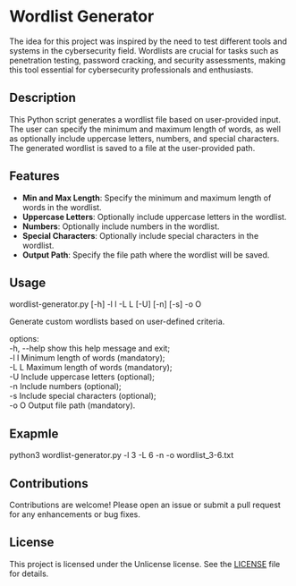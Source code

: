 # Wordlist Generator
The idea for this project was inspired by the need to test different tools and systems in the cybersecurity field. Wordlists are crucial for tasks 
such as penetration testing, password cracking, and security assessments, making this tool essential for cybersecurity professionals and enthusiasts.

## Description

This Python script generates a wordlist file based on user-provided input. The user can specify the minimum and maximum length of words, 
as well as optionally include uppercase letters, numbers, and special characters. 
The generated wordlist is saved to a file at the user-provided path.

## Features

- **Min and Max Length**: Specify the minimum and maximum length of words in the wordlist.
- **Uppercase Letters**: Optionally include uppercase letters in the wordlist.
- **Numbers**: Optionally include numbers in the wordlist.
- **Special Characters**: Optionally include special characters in the wordlist.
- **Output Path**: Specify the file path where the wordlist will be saved.

## Usage
wordlist-generator.py [-h] -l l -L L [-U] [-n] [-s] -o O

Generate custom wordlists based on user-defined criteria.

options:  
  -h, --help   show this help message and exit;  
  -l  l        Minimum length of words (mandatory);  
  -L  L        Maximum length of words (mandatory);  
  -U           Include uppercase letters (optional);  
  -n           Include numbers (optional);  
  -s           Include special characters (optional);  
  -o O         Output file path (mandatory).
  
## Exapmle
python3 wordlist-generator.py -l 3 -L 6 -n -o wordlist_3-6.txt

## Contributions
Contributions are welcome! Please open an issue or submit a pull request for any enhancements or bug fixes.

## License
This project is licensed under the Unlicense license. See the [LICENSE](LICENSE) file for details.
